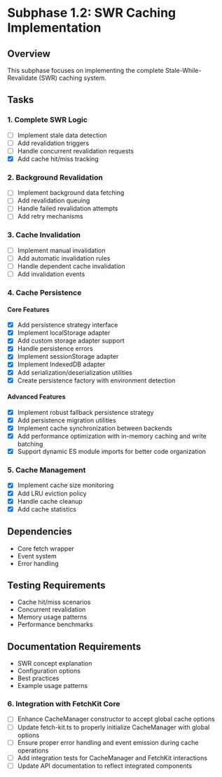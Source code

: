 # Subphase 1.2: SWR Caching Implementation

## Overview

This subphase focuses on implementing the complete Stale-While-Revalidate (SWR) caching system.

## Tasks

### 1. Complete SWR Logic

- [ ] Implement stale data detection
- [ ] Add revalidation triggers
- [ ] Handle concurrent revalidation requests
- [x] Add cache hit/miss tracking

### 2. Background Revalidation

- [ ] Implement background data fetching
- [ ] Add revalidation queuing
- [ ] Handle failed revalidation attempts
- [ ] Add retry mechanisms

### 3. Cache Invalidation

- [ ] Implement manual invalidation
- [ ] Add automatic invalidation rules
- [ ] Handle dependent cache invalidation
- [ ] Add invalidation events

### 4. Cache Persistence

#### Core Features

- [x] Add persistence strategy interface
- [x] Implement localStorage adapter
- [x] Add custom storage adapter support
- [x] Handle persistence errors
- [x] Implement sessionStorage adapter
- [x] Implement IndexedDB adapter
- [x] Add serialization/deserialization utilities
- [x] Create persistence factory with environment detection

#### Advanced Features

- [x] Implement robust fallback persistence strategy
- [x] Add persistence migration utilities
- [x] Implement cache synchronization between backends
- [x] Add performance optimization with in-memory caching and write batching
- [x] Support dynamic ES module imports for better code organization

### 5. Cache Management

- [x] Implement cache size monitoring
- [x] Add LRU eviction policy
- [x] Handle cache cleanup
- [x] Add cache statistics

## Dependencies

- Core fetch wrapper
- Event system
- Error handling

## Testing Requirements

- Cache hit/miss scenarios
- Concurrent revalidation
- Memory usage patterns
- Performance benchmarks

## Documentation Requirements

- SWR concept explanation
- Configuration options
- Best practices
- Example usage patterns

### 6. Integration with FetchKit Core

- [ ] Enhance CacheManager constructor to accept global cache options
- [ ] Update fetch-kit.ts to properly initialize CacheManager with global options
- [ ] Ensure proper error handling and event emission during cache operations
- [ ] Add integration tests for CacheManager and FetchKit interactions
- [ ] Update API documentation to reflect integrated components
